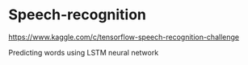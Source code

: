 # Speech-recognition

https://www.kaggle.com/c/tensorflow-speech-recognition-challenge

Predicting words using LSTM neural network

